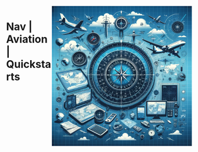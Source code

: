 <img src="assets/nav.webp" alt="" style="width: 380px;" align="right">

# Nav | Aviation | Quickstarts


